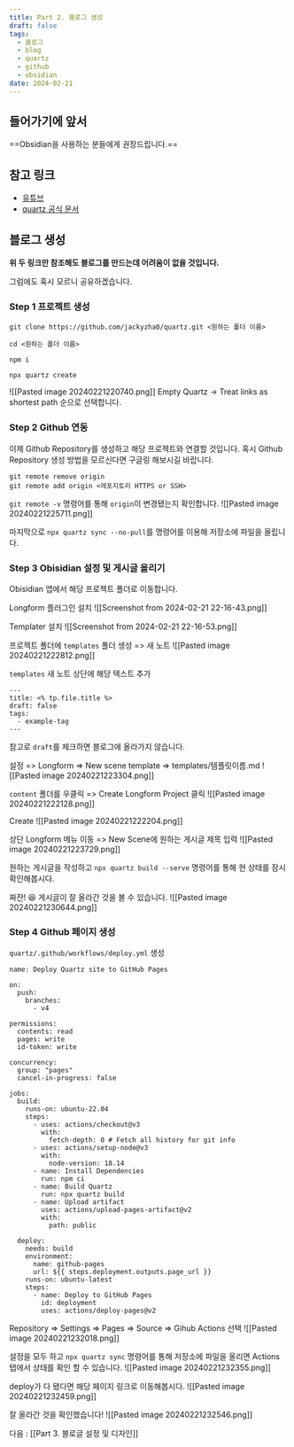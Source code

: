 ```yaml
---
title: Part 2. 블로그 생성
draft: false
tags:
  - 블로그
  - blog
  - quartz
  - github
  - obsidian
date: 2024-02-21
---
```

## 들어가기에 앞서

==Obsidian을 사용하는 분들에게 권장드립니다.==
## 참고 링크

- [유튜브](https://www.youtube.com/watch?v=6s6DT1yN4dw)
- [quartz 공식 문서](https://quartz.jzhao.xyz/)

## 블로그 생성

**위 두 링크만 참조해도 블로그를 만드는데 어려움이 없을 것입니다.**

그럼에도 혹시 모르니 공유하겠습니다.

### Step 1 프로젝트 생성

```
git clone https://github.com/jackyzha0/quartz.git <원하는 폴더 이름>

cd <원하는 폴더 이름>

npm i

npx quartz create
```

![[Pasted image 20240221220740.png]]
Empty Quartz -> Treat links as shortest path 순으로 선택합니다.

### Step 2 Github 연동

이제 Github Repository를 생성하고 해당 프로젝트와 연결할 것입니다. 혹시 Github Repository 생성 방법을 모르신다면 구글링 해보시길 바랍니다.

```
git remote remove origin
git remote add origin <레포지토리 HTTPS or SSH>
```

`git remote -v` 명령어를 통해 `origin`이 변경됐는지 확인합니다.
![[Pasted image 20240221225711.png]]

마지막으로 `npx quartz sync --no-pull`를 명령어를 이용해 저장소에 파일을 올립니다.

### Step 3 Obisidian 설정 및 게시글 올리기

Obisidian 앱에서 해당 프로젝트 폴더로 이동합니다. 

Longform 플러그인 설치
![[Screenshot from 2024-02-21 22-16-43.png]]

Templater 설치
![[Screenshot from 2024-02-21 22-16-53.png]]

프로젝트 폴더에 `templates` 폴더 생성 => 새 노트
![[Pasted image 20240221222812.png]]

`templates` 새 노트 상단에 해당 텍스트 추가
```
---
title: <% tp.file.title %>
draft: false
tags:
  - example-tag
---
```
참고로 `draft`를 체크하면 블로그에 올라가지 않습니다.


설정 => Longform => New scene template => templates/템플릿이름.md
![[Pasted image 20240221223304.png]]

`content` 폴더를 우클릭 => Create Longform Project 클릭
![[Pasted image 20240221222128.png]]

Create
![[Pasted image 20240221222204.png]]

상단 Longform 메뉴 이동 => New Scene에 원하는 게시글 제목 입력
![[Pasted image 20240221223729.png]]

원하는 게시글을 작성하고 `npx quartz build --serve` 명령어를 통해 현 상태를 잠시 확인해봅시다.

짜잔! 😆 게시글이 잘 올라간 것을 볼 수 있습니다.
![[Pasted image 20240221230644.png]]

### Step 4 Github 페이지 생성

`quartz/.github/workflows/deploy.yml` 생성

```
name: Deploy Quartz site to GitHub Pages
 
on:
  push:
    branches:
      - v4
 
permissions:
  contents: read
  pages: write
  id-token: write
 
concurrency:
  group: "pages"
  cancel-in-progress: false
 
jobs:
  build:
    runs-on: ubuntu-22.04
    steps:
      - uses: actions/checkout@v3
        with:
          fetch-depth: 0 # Fetch all history for git info
      - uses: actions/setup-node@v3
        with:
          node-version: 18.14
      - name: Install Dependencies
        run: npm ci
      - name: Build Quartz
        run: npx quartz build
      - name: Upload artifact
        uses: actions/upload-pages-artifact@v2
        with:
          path: public
 
  deploy:
    needs: build
    environment:
      name: github-pages
      url: ${{ steps.deployment.outputs.page_url }}
    runs-on: ubuntu-latest
    steps:
      - name: Deploy to GitHub Pages
        id: deployment
        uses: actions/deploy-pages@v2
```

Repository => Settings => Pages => Source => Gihub Actions 선택
![[Pasted image 20240221232018.png]]

설정을 모두 하고 `npx quartz sync` 명령어를 통해 저장소에 파일을 올리면 Actions 탭에서 상태를 확인 할 수 있습니다.
![[Pasted image 20240221232355.png]]

deploy가 다 됐다면 해당 페이지 링크로 이동해봅시다.
![[Pasted image 20240221232459.png]]

잘 올라간 것을 확인했습니다!
![[Pasted image 20240221232546.png]]


다음 : [[Part 3. 블로글 설정 및 디자인]]